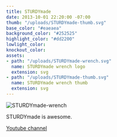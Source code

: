 ```yaml
---
title: STURDYmade
date: 2013-10-01 22:20:00 -07:00
thumb: "/uploads/STURDYmade-thumb.svg"
base_color: "#eaeaea"
background_color: "#252525"
highlight_color: "#dd2200"
lowlight_color: 
knockout_color: 
assets:
- path: "/uploads/STURDYmade-wrench.svg"
  name: STURDYmade wrench logo
  extension: svg
- path: "/uploads/STURDYmade-thumb.svg"
  name: STURDYmade wrench thumb
  extension: svg
---
```


![STURDYmade-wrench](/uploads/STURDYmade-wrench.svg) 

STURDYmade is awesome.

[<span class="icon ss-social-regular ss-youtube"></span>Youtube channel](http://youtube.com/sturdymade)
